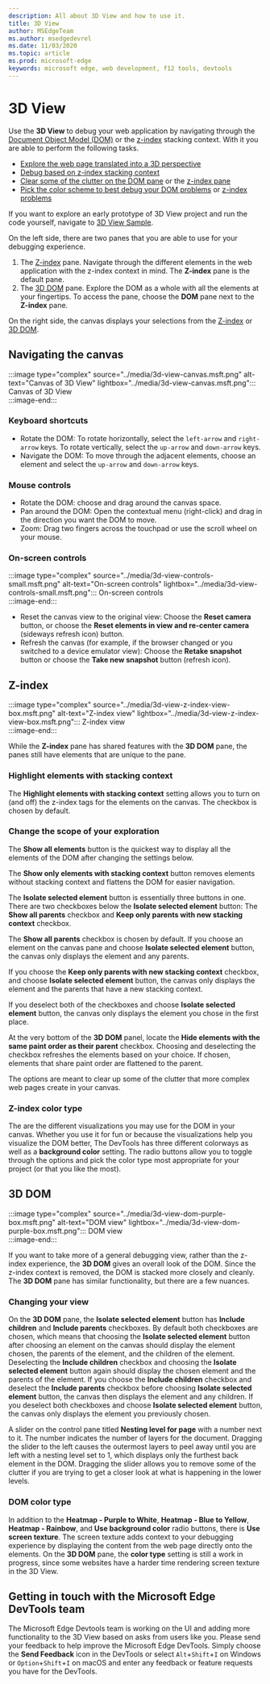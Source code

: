 ```yaml
---
description: All about 3D View and how to use it.
title: 3D View
author: MSEdgeTeam
ms.author: msedgedevrel
ms.date: 11/03/2020
ms.topic: article
ms.prod: microsoft-edge
keywords: microsoft edge, web development, f12 tools, devtools
---
```

# 3D View  

Use the **3D View** to debug your web application by navigating through the [Document Object Model (DOM)][MDNDocumentObjectModel] or the [z-index][MDNZIndex] stacking context.  With it you are able to perform the following tasks.  

*   [Explore the web page translated into a 3D perspective](#3d-dom)  
*   [Debug based on z-index stacking context](#z-index)  
*   [Clear some of the clutter on the DOM pane](#changing-your-view) or the [z-index pane](#change-the-scope-of-your-exploration)  
*   [Pick the color scheme to best debug your DOM problems](#dom-color-type) or [z-index problems](#z-index-color-type)  

If you want to explore an early prototype of 3D View project and run the code yourself, navigate to [3D View Sample][GithubMicrosoftedgeDevtoolssamples3dview].  

On the left side, there are two panes that you are able to use for your debugging experience.  

1.  The [Z-index](#z-index) pane.  Navigate through the different elements in the web application with the z-index context in mind.  The **Z-index** pane is the default pane.  
1.  The [3D DOM](#3d-dom) pane.  Explore the DOM as a whole with all the elements at your fingertips.  To access the pane, choose the **DOM** pane next to the **Z-index** pane.  
    
On the right side, the canvas displays your selections from the [Z-index](#z-index) or [3D DOM](#3d-dom).  

## Navigating the canvas  

:::image type="complex" source="../media/3d-view-canvas.msft.png" alt-text="Canvas of 3D View" lightbox="../media/3d-view-canvas.msft.png":::
   Canvas of 3D View  
:::image-end:::  

### Keyboard shortcuts  

*   Rotate the DOM:  To rotate horizontally, select the `left-arrow` and `right-arrow` keys.  To rotate vertically, select the `up-arrow` and `down-arrow` keys.  
*   Navigate the DOM:  To move through the adjacent elements, choose an element and select the `up-arrow` and `down-arrow` keys.  

### Mouse controls  

*   Rotate the DOM:  choose and drag around the canvas space.  
*   Pan around the DOM:  Open the contextual menu \(right-click\) and drag in the direction you want the DOM to move.  
*   Zoom:  Drag two fingers across the touchpad or use the scroll wheel on your mouse.  

### On-screen controls  

:::image type="complex" source="../media/3d-view-controls-small.msft.png" alt-text="On-screen controls" lightbox="../media/3d-view-controls-small.msft.png":::
   On-screen controls  
:::image-end:::  

*   Reset the canvas view to the original view:  Choose the **Reset camera** button, or choose the **Reset elements in view and re-center camera** \(sideways refresh icon\) button.  
*   Refresh the canvas \(for example, if the browser changed or you switched to a device emulator view\):  Choose the **Retake snapshot** button or choose the **Take new snapshot** button \(refresh icon\).  

## Z-index  

:::image type="complex" source="../media/3d-view-z-index-view-box.msft.png" alt-text="Z-index view" lightbox="../media/3d-view-z-index-view-box.msft.png":::
   Z-index view  
:::image-end:::  

While the **Z-index** pane has shared features with the **3D DOM** pane, the panes still have elements that are unique to the pane.  

### Highlight elements with stacking context  

The **Highlight elements with stacking context** setting allows you to turn on \(and off\) the z-index tags for the elements on the canvas.  The checkbox is chosen by default.  

### Change the scope of your exploration  

The **Show all elements** button is the quickest way to display all the elements of the DOM after changing the settings below.  

The **Show only elements with stacking context** button removes elements without stacking context and flattens the DOM for easier navigation.  

The **Isolate selected element** button is essentially three buttons in one.  There are two checkboxes below the **Isolate selected element** button:  The **Show all parents** checkbox and **Keep only parents with new stacking context** checkbox.  

The **Show all parents** checkbox is chosen by default.  If you choose an element on the canvas pane and choose **Isolate selected element** button, the canvas only displays the element and any parents.  

If you choose the **Keep only parents with new stacking context** checkbox, and choose **Isolate selected element** button, the canvas only displays the element and the parents that have a new stacking context.  

If you deselect both of the checkboxes and choose **Isolate selected element** button, the canvas only displays the element you chose in the first place.  

At the very bottom of the **3D DOM** panel, locate the **Hide elements with the same paint order as their parent** checkbox.  Choosing and deselecting the checkbox refreshes the elements based on your choice.  If chosen, elements that share paint order are flattened to the parent.  

The options are meant to clear up some of the clutter that more complex web pages create in your canvas.  

### Z-index color type  

The are the different visualizations you may use for the DOM in your canvas.  Whether you use it for fun or because the visualizations help you visualize the DOM better, The DevTools has three different colorways as well as a **background color** setting.  The radio buttons allow you to toggle through the options and pick the color type most appropriate for your project \(or that you like the most\).  

## 3D DOM  

:::image type="complex" source="../media/3d-view-dom-purple-box.msft.png" alt-text="DOM view" lightbox="../media/3d-view-dom-purple-box.msft.png":::
   DOM view  
:::image-end:::  

If you want to take more of a general debugging view, rather than the z-index experience, the **3D DOM** gives an overall look of the DOM.  Since the z-index context is removed, the DOM is stacked more closely and cleanly.  The **3D DOM** pane has similar functionality, but there are a few nuances.  

### Changing your view  

On the **3D DOM** pane, the **Isolate selected element** button has **Include children** and **Include parents** checkboxes.  By default both checkboxes are chosen, which means that choosing the **Isolate selected element** button after choosing an element on the canvas should display the element chosen, the parents of the element, and the children of the element.  Deselecting the **Include children** checkbox and choosing the **Isolate selected element** button again should display the chosen element and the parents of the element.  If you choose the **Include children** checkbox and deselect the **Include parents** checkbox before choosing **Isolate selected element** button, the canvas then displays the element and any children.  If you deselect both checkboxes and choose **Isolate selected element** button, the canvas only displays the element you previously chosen.  

A slider on the control pane titled **Nesting level for page** with a number next to it.  The number indicates the number of layers for the document.  Dragging the slider to the left causes the outermost layers to peel away until you are left with a nesting level set to 1, which displays only the furthest back element in the DOM.  Dragging the slider allows you to remove some of the clutter if you are trying to get a closer look at what is happening in the lower levels.  

### DOM color type  

In addition to the **Heatmap - Purple to White**, **Heatmap - Blue to Yellow**, **Heatmap - Rainbow**, and **Use background color** radio buttons, there is **Use screen texture**.  The screen texture adds context to your debugging experience by displaying the content from the web page directly onto the elements.  On the **3D DOM** pane, the  **color type** setting is still a work in progress, since some websites have a harder time rendering screen texture in the 3D View.  

## Getting in touch with the Microsoft Edge DevTools team

The Microsoft Edge Devtools team is working on the UI and adding more functionality to the 3D View based on asks from users like you.  Please send your feedback to help improve the Microsoft Edge DevTools.  Simply choose the **Send Feedback** icon in the DevTools or select `Alt`+`Shift`+`I` on Windows or `Option`+`Shift`+`I` on macOS and enter any feedback or feature requests you have for the DevTools.  

<!-- links -->  

[GithubMicrosoftedgeDevtoolssamples3dview]: https://github.com/MicrosoftEdge/DevToolsSamples/tree/master/3DView "Microsoft Edge DevTools 3D View - MicrosoftEdge/DevToolsSamples | GitHub"  

[MDNDocumentObjectModel]: https://developer.mozilla.org/docs/Web/API/Document_Object_Model "Document Object Model (DOM) | MDN"  
[MDNZIndex]: https://developer.mozilla.org/docs/Web/CSS/z-index "z-index | MDN"  
